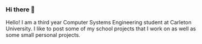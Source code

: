 ### Hi there 👋

Hello! I am a third year Computer Systems Engineering student at Carleton University. I like to post some of my school projects that I work on
as well as some small personal projects.

